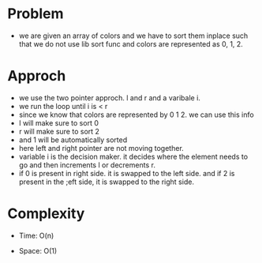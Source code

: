 # Problem
- we are given an array of colors and we have to sort them inplace such that we do not use lib sort func and colors are represented as 0, 1, 2.

# Approch
- we use the two pointer approch. l and r and a varibale i.
- we run the loop until i is < r
- since we know that colors are represented by 0 1 2. we can use this info
- l will make sure to sort 0 
- r will make sure to sort 2
- and 1 will be automatically sorted
- here left and right pointer are not moving together.
- variable i is the decision maker. it decides where the element needs to go and then increments l or decrements r.
- if 0 is present in right side. it is swapped to the left side. and if 2 is present in the ;eft side, it is swapped to the right side. 

# Complexity

- Time: O(n)

- Space: O(1)